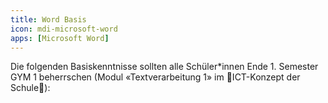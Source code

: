 ```yaml
---
title: Word Basis
icon: mdi-microsoft-word
apps: [Microsoft Word]
---
```




Die folgenden Basiskenntnisse sollten alle Schüler*innen Ende 1. Semester GYM 1 beherrschen (Modul «Textverarbeitung 1» im 🚧ICT-Konzept der Schule🚧):

<Features/>

